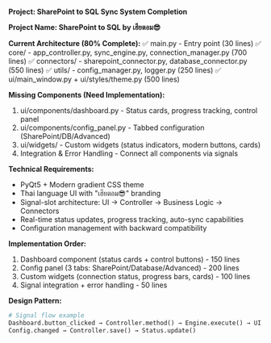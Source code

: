 **Project: SharePoint to SQL Sync System Completion**

**Project Name: SharePoint to SQL by เฮียตอม😎**

**Current Architecture (80% Complete):**
✅ main.py - Entry point (30 lines)
✅ core/ - app_controller.py, sync_engine.py, connection_manager.py (700 lines)
✅ connectors/ - sharepoint_connector.py, database_connector.py (550 lines)
✅ utils/ - config_manager.py, logger.py (250 lines)
✅ ui/main_window.py + ui/styles/theme.py (500 lines)

**Missing Components (Need Implementation):**

1. ui/components/dashboard.py - Status cards, progress tracking, control panel
2. ui/components/config_panel.py - Tabbed configuration (SharePoint/DB/Advanced)
3. ui/widgets/ - Custom widgets (status indicators, modern buttons, cards)
4. Integration & Error Handling - Connect all components via signals

**Technical Requirements:**

- PyQt5 + Modern gradient CSS theme
- Thai language UI with "เฮียตอม😎" branding
- Signal-slot architecture: UI → Controller → Business Logic → Connectors
- Real-time status updates, progress tracking, auto-sync capabilities
- Configuration management with backward compatibility

**Implementation Order:**

1. Dashboard component (status cards + control buttons) - 150 lines
2. Config panel (3 tabs: SharePoint/Database/Advanced) - 200 lines
3. Custom widgets (connection status, progress bars, cards) - 100 lines
4. Signal integration + error handling - 50 lines

**Design Pattern:**

```python
# Signal flow example
Dashboard.button_clicked → Controller.method() → Engine.execute() → UI.update()
Config.changed → Controller.save() → Status.update()
```
